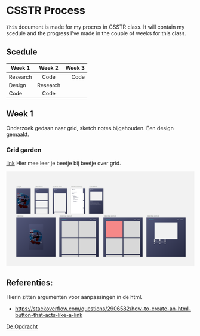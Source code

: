 # CSSTR Process
`This` document is made for my procres in CSSTR class.
It will contain my scedule and the progress I've made in the couple of weeks for this class.

## Scedule
| Week 1        | Week 2|  Week 3  |
| ------------- |:-------------:| -----:|
| Research    | Code | Code |
| Design    | Research |
| Code | Code    |


## Week 1
Onderzoek gedaan naar grid, sketch notes bijgehouden.
Een design gemaakt.

### Grid garden
[link](http://cssgridgarden.com/)
Hier mee leer je beetje bij beetje over grid.

![design](design.png)

## Referenties:
Hierin zitten argumenten voor aanpassingen in de html.
* https://stackoverflow.com/questions/2906582/how-to-create-an-html-button-that-acts-like-a-link

[De Opdracht](https://senmetsu.github.io/cssttr/.)
